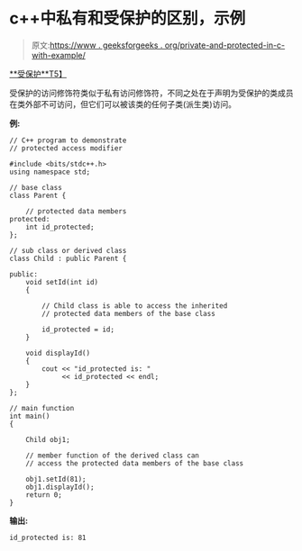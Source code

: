 # c++中私有和受保护的区别，示例

> 原文:[https://www . geeksforgeeks . org/private-and-protected-in-c-with-example/](https://www.geeksforgeeks.org/difference-between-private-and-protected-in-c-with-example/)

<u>**[受保护](https://www.geeksforgeeks.org/access-modifiers-in-c/)**T5】</u>

受保护的访问修饰符类似于私有访问修饰符，不同之处在于声明为受保护的类成员在类外部不可访问，但它们可以被该类的任何子类(派生类)访问。

**例:**

```
// C++ program to demonstrate
// protected access modifier

#include <bits/stdc++.h>
using namespace std;

// base class
class Parent {

    // protected data members
protected:
    int id_protected;
};

// sub class or derived class
class Child : public Parent {

public:
    void setId(int id)
    {

        // Child class is able to access the inherited
        // protected data members of the base class

        id_protected = id;
    }

    void displayId()
    {
        cout << "id_protected is: "
             << id_protected << endl;
    }
};

// main function
int main()
{

    Child obj1;

    // member function of the derived class can
    // access the protected data members of the base class

    obj1.setId(81);
    obj1.displayId();
    return 0;
}
```

**输出:**

```
id_protected is: 81

```